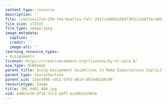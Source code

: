 ```yaml
---
content_type: resource
description: ''
file: /courses/21m-299-the-beatles-fall-2017/ed8b1e38df363cc3e8ffeca0b32a983e_IMG_9402_400.jpg
file_size: 172315
file_type: image/jpeg
image_metadata:
  caption: ''
  credit: ''
  image-alt: ''
learning_resource_types:
- Assignments
license: https://creativecommons.org/licenses/by-nc-sa/4.0/
ocw_type: OCWImage
parent_title: Using Assignment Guidelines to Make Expectations Explicit
parent_type: CourseSection
parent_uid: 135e3408-c011-5f83-861d-d67edb1d9c96
resourcetype: Image
title: IMG_9402_400.jpg
uid: ed8b1e38-df36-3cc3-e8ff-eca0b32a983e
---
```

